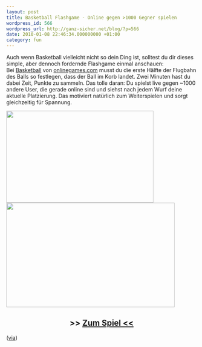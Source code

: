 ```yaml
---
layout: post
title: Basketball Flashgame - Online gegen >1000 Gegner spielen
wordpress_id: 566
wordpress_url: http://ganz-sicher.net/blog/?p=566
date: 2010-01-08 22:46:34.000000000 +01:00
category: fun
---
```

Auch wenn Basketball vielleicht nicht so dein Ding ist, solltest du dir dieses simple, aber dennoch fordernde Flashgame einmal anschauen:
Bei [Basketball](http://www.onlinegames.com/basketball/) von [onlinegames.com](http://www.onlinegames.com) musst du die erste Hälfte der Flugbahn des Balls so festlegen, dass der Ball im Korb landet. Zwei Minuten hast du dabei Zeit, Punkte zu sammeln. Das tolle daran: Du spielst live gegen ~1000 andere User, die gerade online sind und siehst nach jedem Wurf deine aktuelle Platzierung. Das motiviert natürlich zum Weiterspielen und sorgt gleichzeitig für Spannung.

<img class="borderimg centered" title="basketball menü-screenshot" src="{{site.baseurl}}/wp-content/uploads/basketball-menue-screenshot.png" alt="" width="389" height="243" />
<img class="borderimg centered" title="basketball ingame screnshot" src="{{site.baseurl}}/wp-content/uploads/basketball-ingame-screnshot.png" alt="" width="445" height="276" />

<h2 style="text-align: center;"><a href="http://ganz-sicher.net/blog/wp-content/uploads/basketball-ingame-screnshot.png"></a> &gt;&gt; <a href="http://www.onlinegames.com/basketball/" target="_blank">Zum Spiel &lt;&lt;</a></h2>
(<a href="http://blog.buttermouth.com/2009/12/cool-multiplayer-basketball-game.html" target="_blank">via</a>)


